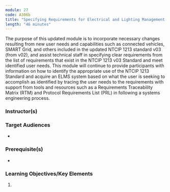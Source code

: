 ```yaml
---
module: 27
code: A306b
title: "Specifying Requirements for Electrical and Lighting Management Systems based on NTCIP 1213 ELMS Standard v03"
length: "46 minutes"
---
```

The purpose of this updated module is to incorporate necessary changes resulting from new user needs and capabilities such as connected vehicles, SMART Grid, and others included in the updated NTCIP 1213 standard v03 (from v02), and assist technical staff in specifying clear requirements from the list of requirements that exist in the NTCIP 1213 v03 Standard and meet identified user needs. This module will continue to provide participants with information on how to identify the appropriate use of the NTCIP 1213 Standard and acquire an ELMS system based on what the user is seeking to accomplish as identified by tracing the user needs to the requirements with support from tools and resources such as a Requirements Traceability Matrix (RTM) and Protocol Requirements List (PRL) in following a systems engineering process.

### Instructor(s)


### Target Audiences
* 

### Prerequisite(s)
* 

### Learning Objectives/Key Elements
1. 